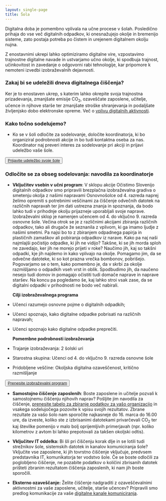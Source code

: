 ```yaml
---
layout: single-page
title: Šola
---
```

Digitalna doba je pomembno vplivala na učne procese v šolah. Posledično prihaja do vse več digitalnih odpadkov, ki onesnažujejo okolje in bremenijo sisteme, zato postaja potreba po čistem in urejenem digitalnem okolju nujna. 

Z enostavnimi ukrepi lahko optimiziramo digitalne vire, vzpostavimo trajnostne digitalne navade in ustvarjamo učno okolje, ki spodbuja trajnost, učinkovitost in zavedanje o odgovorni rabi tehnologije, kar pripomore k nemoteni izvedbi izobraževalnih dejavnosti. 

### Zakaj bi se udeležili dneva digitalnega čiščenja?
Ker je to enostaven ukrep, s katerim lahko okrepite svoja trajnostna prizadevanja, zmanjšate emisije CO<sub>2</sub>, ozaveščate zaposlene, učitelje, učence in njihove starše ter zmanjšate stroške shranjevanja in podaljšate življenjsko dobo elektronske opreme. Več o [vplivu digitalnih aktivnosti](https://ewba.github.io/dcd-si/o-akciji.html).

### Kako točno sodelujemo?
- Ko se v šoli odločite za sodelovanje, določite koordinatorja, ki bo organiziral podrobnosti akcije in bo tudi kontaktna oseba za nas. Koordinator naj preveri interes za sodelovanje pri akciji in prijavi udeležbo vaše šole. 

<button>
		<a href="https://docs.google.com/forms/d/e/1FAIpQLSfiXjBaKTUFIcxyFzyItF_W5thrnq_cFoCVBJF72FZeEIkLiQ/viewform">Prijavite udeležbo svoje šole</a>
</button>

### Odločite se za obseg sodelovanja: navodila za koordinatorje
- **Vključitev vsebin v učni program**: V sklopu akcije Očistimo Slovenijo digitalnih odpadkov smo pripravili brezplačna izobraževalna gradiva o smetenju okolja z našimi napravami Osnovnošolce od 4. razreda naprej želimo opremiti s potrebnimi veščinami za čiščenje odvečnih datotek na različnih napravah ter jim dati ustrezna znanja in spoznanja, da bodo lahko tudi v prihodnje okolju prijazneje uporabljali svoje naprave. Izobraževalni sklop je namenjen učencem od 4. do vključno 9. razreda osnovne šole. Večina otrok se je z različnimi akcijami zbiranja različnih odpadkov, tako ali drugače že seznanila z vplivom, ki ga imamo ljudje z našimi smetmi. Pa najsi bo to z zbiranjem odpadnega papirja in plastičnih zamaškov ali pobiranja odpadkov iz narave. Kako pa naj naši najmlajši počistijo odpadke, ki jih ne vidijo? Takšne, ki se jih morda sploh ne zavedajo, ker jih ne morejo prijeti v roke? Naučimo jih, kaj so takšni odpadki, kje jih najdemo in kako vplivajo na okolje. Pomagamo jim, da se odvečne datoteke, ki so kot prazna vrečka bombonov, pobrišejo. Pogovarjamo se o tem, kako pomembno je, da v skrbi za okolje razmišljamo o odpadkih vseh vrst in oblik. Spodbudimo jih, da naučeno nesejo tudi domov in pomagajo očistiti tudi domače naprave in naprave staršev. Na koncu pa pogledamo še, kaj lahko stroi vsak zase, da se digitalni odpadki v prihodnosti ne bodo več nabirali.
  
  **Cilji izobraževalnega programa**
- Učenci razumejo osnovne pojme o digitalnih odpadkih;
- Učenci spoznajo, kako digitalne odpadke pobrisati na različnih napravah;
- Učenci spoznajo kako digitalne odpadke preprečiti.

  **Pomembne podrobnosti izobraževanja**
- Trajanje izobraževanja: 2 šolski uri
- Starostna skupina: Učenci od 4. do vključno 9. razreda osnovne šole
- Pridobljene veščine: Okoljska digitalna ozaveščenost, kritično razmišljanje

<button>
		<a href="https://docs.google.com/forms/d/e/1FAIpQLSfiXjBaKTUFIcxyFzyItF_W5thrnq_cFoCVBJF72FZeEIkLiQ/viewform">Prenesite izobraževalni program</a>
</button>

- **Samostojno čiščenje zaposlenih**: Boste zaposlene in učitelje pozvali k samostojnemu čiščenju njihovih naprav? Pošljite jim navodila za čiščenje, [prenesite tabelo za zbiranje podatkov za vašo organizacijo](https://docs.google.com/spreadsheets/d/1QiAlI4AaGp24_rOKqpIe1AJVLWCjUqn0M_M3Ng7uquY/edit#gid=0) in vsakega sodelujočega pozovite k vpisu svojih rezultatov. Zbrane rezultate za vašo šolo nam sporočite najkasneje do 16. marca do 16.00 ure, da izveste, koliko ste z izbrisanimi  datotekami privarčevali  CO<sub>2</sub> ter kaj številke pomenijo v malo bolj oprijemljivih primerjavah (npr. koliko kilometrov z avtom bi lahko prepotovali za takšen okoljski odtis).
  
- **Vključitev IT oddelka:** Bi šli pri čiščenju korak dlje in se lotili tudi strežnikov šole, sistemskih datotek in kanalov komuniciranja šole? Vključite vse zaposlene, ki jih tovrstno čiščenje vključuje, predvsem predstavnika IT, komunikatorja ter vodstvo šole. Če se boste odločili za poglobljeno čiščenje, ne pozabite podatkov o količini zbrisanih datotek prišteti zbranim rezultatom čiščenja zaposlenih, ki nam jih boste sporočili.
  
- **Eksterno ozaveščanje:** Želite čiščenje nadgraditi z ozaveščevalnimi aktivnostmi za vaše zaposlene, učitelje, starše učencev? Pripravili smo predlog komunikacije za vaše [digitalne kanale komuniciranja](https://docs.google.com/spreadsheets/d/1v25yggszoY1FQ26QoC93yvLMM5yup816TiR9873DRhE/edit).










